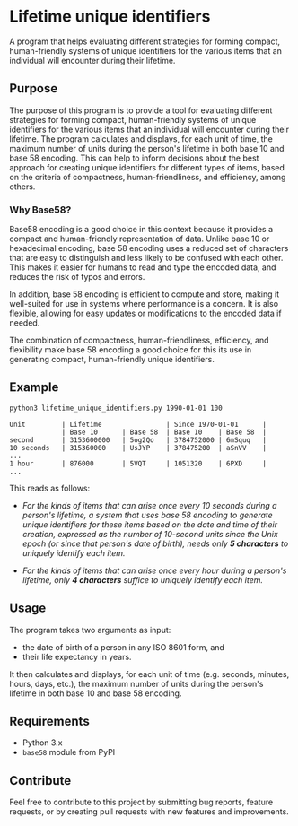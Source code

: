 # Lifetime unique identifiers

A program that helps evaluating different strategies for forming compact, human-friendly systems of unique identifiers for the various items that an individual will encounter during their lifetime.

## Purpose

The purpose of this program is to provide a tool for evaluating different strategies for forming compact, human-friendly systems of unique identifiers for the various items that an individual will encounter during their lifetime. The program calculates and displays, for each unit of time, the maximum number of units during the person's lifetime in both base 10 and base 58 encoding. This can help to inform decisions about the best approach for creating unique identifiers for different types of items, based on the criteria of compactness, human-friendliness, and efficiency, among others.

### Why Base58?

Base58 encoding is a good choice in this context because it provides a compact and human-friendly representation of data. Unlike base 10 or hexadecimal encoding, base 58 encoding uses a reduced set of characters that are easy to distinguish and less likely to be confused with each other. This makes it easier for humans to read and type the encoded data, and reduces the risk of typos and errors.

In addition, base 58 encoding is efficient to compute and store, making it well-suited for use in systems where performance is a concern. It is also flexible, allowing for easy updates or modifications to the encoded data if needed.

The combination of compactness, human-friendliness, efficiency, and flexibility make base 58 encoding a good choice for this its use in generating compact, human-friendly unique identifiers.

## Example

```sh
python3 lifetime_unique_identifiers.py 1990-01-01 100
```
```
Unit         | Lifetime                | Since 1970-01-01      |
             | Base 10      | Base 58  | Base 10    | Base 58  |
second       | 3153600000   | 5og2Qo   | 3784752000 | 6mSquq   |
10 seconds   | 315360000    | UsJYP    | 378475200  | aSnVV    |
...
1 hour       | 876000       | 5VQT     | 1051320    | 6PXD     |
...
```

This reads as follows:

- *For the kinds of items that can arise once every 10 seconds during a person's lifetime, a system that uses base 58 encoding to generate unique identifiers for these items based on the date and time of their creation, expressed as the number of 10-second units since the Unix epoch (or since that person's date of birth), needs only __5 characters__ to uniquely identify each item.*

- *For the kinds of items that can arise once every hour during a person's lifetime, only __4 characters__ suffice to uniquely identify each item.*


## Usage

The program takes two arguments as input:

- the date of birth of a person in any ISO 8601 form, and
- their life expectancy in years.

It then calculates and displays, for each unit of time (e.g. seconds, minutes, hours, days, etc.), the maximum number of units during the person's lifetime in both base 10 and base 58 encoding.


## Requirements

- Python 3.x
- `base58` module from PyPI


## Contribute

Feel free to contribute to this project by submitting bug reports, feature requests, or by creating pull requests with new features and improvements.

